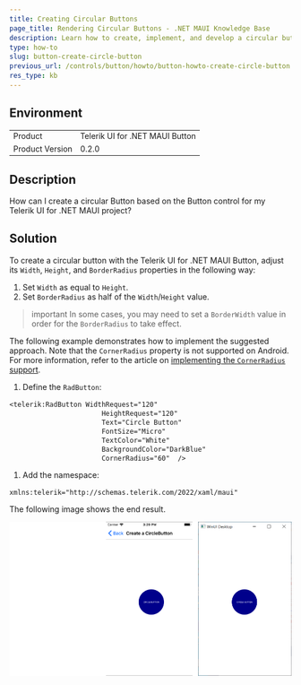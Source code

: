 ```yaml
---
title: Creating Circular Buttons
page_title: Rendering Circular Buttons - .NET MAUI Knowledge Base
description: Learn how to create, implement, and develop a circular button when using the Telerik UI for .NET MAUI Button control.
type: how-to
slug: button-create-circle-button
previous_url: /controls/button/howto/button-howto-create-circle-button
res_type: kb
---
```


## Environment

<table>
	<tbody>
    <tr>
      <td>Product</td>
      <td>Telerik UI for .NET MAUI Button</td>
    </tr>
  	<tr>
  		<td>Product Version</td>
  		<td>0.2.0</td>
  	</tr>
	</tbody>
</table>

## Description

How can I create a circular Button based on the Button control for my Telerik UI for .NET MAUI project?

## Solution

To create a circular button with the Telerik UI for .NET MAUI Button, adjust its `Width`, `Height`, and `BorderRadius` properties in the following way:

1. Set `Width` as equal to `Height`.
1. Set `BorderRadius` as half of the `Width`/`Height` value.

>important In some cases, you may need to set a `BorderWidth` value in order for the `BorderRadius` to take effect.

The following example demonstrates how to implement the suggested approach. Note that the `CornerRadius` property is not supported on Android. For more information, refer to the article on [implementing the `CornerRadius` support](https://github.com/dotnet/maui/wiki/Status#%EF%B8%8F-button).

1. Define the `RadButton`:

 ```XAML
<telerik:RadButton WidthRequest="120"
					    HeightRequest="120"                                
					    Text="Circle Button"
					    FontSize="Micro"
					    TextColor="White"
					    BackgroundColor="DarkBlue"
					    CornerRadius="60"  />
 ```

1. Add the namespace:

 ```XAML
xmlns:telerik="http://schemas.telerik.com/2022/xaml/maui"
 ```

The following image shows the end result.

![A Telerik UI for .NET MAUI Circular Button in iOS, Android, and WinUI desktop environment](images/button-howto-circlebutton.png)
